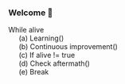 ### Welcome 👋

While alive <br/> 
&ensp;&ensp;&ensp;(a) Learning() <br/>
&ensp;&ensp;&ensp;(b) Continuous improvement() <br/>
&ensp;&ensp;&ensp;(c) If alive != true <br/>
&ensp;&ensp;&ensp;(d) Check aftermath() <br/>
&ensp;&ensp;&ensp;(e) Break <br/> 

<!--
**Spec7re/Spec7re** is a ✨ _special_ ✨ repository because its `README.md` (this file) appears on your GitHub profile.

Here are some ideas to get you started:

- 🔭 I’m currently working on ...
- 🌱 I’m currently learning ...
- 👯 I’m looking to collaborate on ...
- 🤔 I’m looking for help with ...
- 💬 Ask me about ...
- 📫 How to reach me: ...
- 😄 Pronouns: ...
- ⚡ Fun fact: ...
-->
